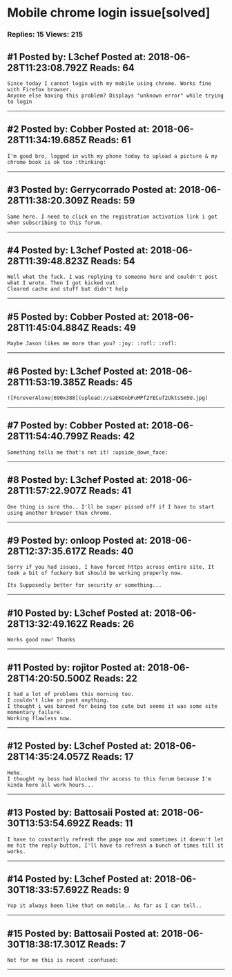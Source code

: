# Mobile chrome login issue\[solved\]

### Replies: 15 Views: 215

## \#1 Posted by: L3chef Posted at: 2018-06-28T11:23:08.792Z Reads: 64

```
Since today I cannot login with my mobile using chrome. Works fine with Firefox browser. 
Anyone else having this problem? Displays "unknown error" while trying to login
```

---
## \#2 Posted by: Cobber Posted at: 2018-06-28T11:34:19.685Z Reads: 61

```
I'm good bro, logged in with my phone today to upload a picture & my chrome book is ok too :thinking:
```

---
## \#3 Posted by: Gerrycorrado Posted at: 2018-06-28T11:38:20.309Z Reads: 59

```
Same here. I need to click on the registration activation link i got when subscribing to this forum.
```

---
## \#4 Posted by: L3chef Posted at: 2018-06-28T11:39:48.823Z Reads: 54

```
Well what the fuck. I was replying to someone here and couldn't post what I wrote. Then I got kicked out.
Cleared cache and stuff but didn't help
```

---
## \#5 Posted by: Cobber Posted at: 2018-06-28T11:45:04.884Z Reads: 49

```
Maybe Jason likes me more than you? :joy: :rofl: :rofl:
```

---
## \#6 Posted by: L3chef Posted at: 2018-06-28T11:53:19.385Z Reads: 45

```
![ForeverAlone|690x388](upload://saEKOnbFuMPf2YECuf2UktsSm5U.jpg)
```

---
## \#7 Posted by: Cobber Posted at: 2018-06-28T11:54:40.799Z Reads: 42

```
Something tells me that's not it! :upside_down_face:
```

---
## \#8 Posted by: L3chef Posted at: 2018-06-28T11:57:22.907Z Reads: 41

```
One thing is sure tho.. I'll be super pissed off if I have to start using another browser than chrome.
```

---
## \#9 Posted by: onloop Posted at: 2018-06-28T12:37:35.617Z Reads: 40

```
Sorry if you had issues, I have forced https across entire site, It took a bit of fuckery but should be working properly now.

Its Supposedly better for security or something...
```

---
## \#10 Posted by: L3chef Posted at: 2018-06-28T13:32:49.162Z Reads: 26

```
Works good now! Thanks
```

---
## \#11 Posted by: rojitor Posted at: 2018-06-28T14:20:50.500Z Reads: 22

```
I had a lot of problems this morning too.
I couldn't like or post anything.
I thought i was banned for being too cute but seems it was some site momentary failure.
Working flawless now.
```

---
## \#12 Posted by: L3chef Posted at: 2018-06-28T14:35:24.057Z Reads: 17

```
Hehe.
I thought ny boss had blocked thr access to this forum because I'm kinda here all work hours...
```

---
## \#13 Posted by: Battosaii Posted at: 2018-06-30T13:53:54.692Z Reads: 11

```
I have to constantly refresh the page now and sometimes it doesn't let me hit the reply button, I'll have to refresh a bunch of times till it works.
```

---
## \#14 Posted by: L3chef Posted at: 2018-06-30T18:33:57.692Z Reads: 9

```
Yup it always been like that on mobile.. As far as I can tell..
```

---
## \#15 Posted by: Battosaii Posted at: 2018-06-30T18:38:17.301Z Reads: 7

```
Not for me this is recent :confused:
```

---
